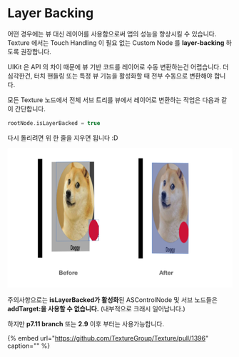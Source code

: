 # Layer Backing

어떤 경우에는 뷰 대신 레이어를 사용함으로써 앱의 성능을 향상시킬 수 있습니다. Texture 에서는 Touch Handling 이 필요 없는 Custom Node 를 **layer-backing** 하도록 권장합니다.

UIKit 은 API 의 차이 때문에 뷰 기반 코드를 레이어로 수동 변환하는건 어렵습니다. 더 심각한건, 터치 핸들링 또는 특정 뷰 기능을 활성화할 때 전부 수동으로 변환해야 합니다.

모든 Texture 노드에서 전체 서브 트리를 뷰에서 레이어로 변환하는 작업은 다음과 같이 간단합니다.

```swift
rootNode.isLayerBacked = true
```

다시 돌리려면 위 한 줄을 지우면 됩니다 :D

![Example.jpg](../.gitbook/assets/2019-04-11-10.13.03.png)

주의사항으로는 **isLayerBacked가 활성화**된 ASControlNode 및 서브 노드들은 **addTarget:을 사용할 수 없습니다.** \(내부적으로 크래시 일어납니다.\)

하지만 **p7.11 branch** 또는 **2.9** 이후 부터는 사용가능합니다.

{% embed url="https://github.com/TextureGroup/Texture/pull/1396" caption="" %}

